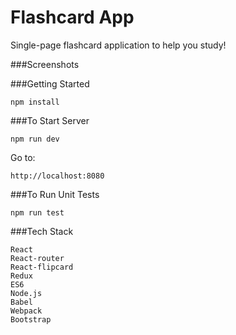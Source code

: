 # Flashcard App

Single-page flashcard application to help you study!

###Screenshots


###Getting Started

    npm install

###To Start Server

    npm run dev

Go to:

    http://localhost:8080

###To Run Unit Tests

    npm run test

###Tech Stack

    React
    React-router
    React-flipcard
    Redux
    ES6
    Node.js
    Babel
    Webpack
    Bootstrap